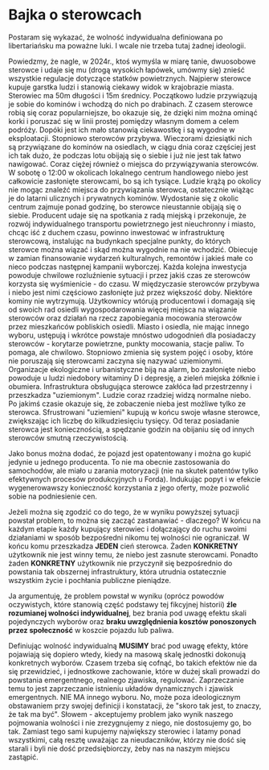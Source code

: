 # Bajka o sterowcach

Postaram się wykazać, że wolność indywidualna definiowana po libertariańsku ma
poważne luki. I wcale nie trzeba tutaj żadnej ideologii.

Powiedzmy, że nagle, w 2024r., ktoś wymyśla w miarę tanie, dwuosobowe sterowce i
udaje się mu (drogą wysokich łapówek, umówmy się) znieść wszystkie regulacje
dotyczące statków powietrznych. Najpierw sterowce kupuje garstka ludzi i
stanowią ciekawy widok w krajobrazie miasta. Sterowiec ma 50m długości i 15m
średnicy. Początkowo ludzie przywiązują je sobie do kominów i wchodzą do nich po
drabinach. Z czasem sterowce robią się coraz popularniejsze, bo okazuje się, że
dzięki nim można ominąć korki i poruszać się w linii prostej pomiędzy własnym
domem a celem podróży. Dopóki jest ich mało stanowią ciekawostkę i są wygodne w
eksploatacji. Stopniowo sterowców przybywa. Wieczorami dziesiątki nich są
przywiązane do kominów na osiedlach, w ciągu dnia coraz częściej jest ich tak
dużo, że podczas lotu obijają się o siebie i już nie jest tak łatwo nawigować.
Coraz ciężej również o miejsca do przywiązywania sterowców. W sobotę o 12:00 w
okolicach lokalnego centrum handlowego niebo jest całkowicie zasłonięte
sterowcami, bo są ich tysiące. Ludzie krążą po okolicy nie mogąc znaleźć miejsca
do przywiązania sterowca, ostatecznie wiążąc je do latarni ulicznych i
prywatnych kominów. Wydostanie się z okolic centrum zajmuje ponad godzinę, bo
sterowce nieustannie obijają się o siebie. Producent udaje się na spotkania z
radą miejską i przekonuje, że rozwój indywidualnego transportu powietrznego jest
nieuchronny i miasto, chcąc iść z duchem czasu, powinno inwestować w
infrastrukturę sterowcową, instalując na budynkach specjalne punkty, do których
sterowce można wiązać i skąd można wygodnie na nie wchodzić. Obiecuje w zamian
finansowanie wydarzeń kulturalnych, remontów i jakieś małe co nieco podczas
następnej kampanii wyborczej. Każda kolejna inwestycja powoduje chwilowe
rozluźnienie sytuacji i przez jakiś czas ze sterowców korzysta się wyśmienicie -
do czasu. W międzyczasie sterowców przybywa i niebo jest nimi częściowo
zasłonięte już przez większość doby. Niektóre kominy nie wytrzymują. Użytkownicy
wtórują producentowi i domagają się od swoich rad osiedli wygospodarowania
więcej miejsca na wiązanie sterowców oraz działań na rzecz zapobiegania
mocowania sterowców przez mieszkańców pobliskich osiedli. Miasto i osiedla, nie
mając innego wyboru, ustępują i wkrótce powstaje mnóstwo udogodnień dla
posiadaczy sterowców - korytarze powietrzne, punkty mocowania, stacje paliw. To
pomaga, ale chwilowo. Stopniowo zmienia się system pojęć i osoby, które nie
poruszają się sterowcami zaczyna się nazywać uziemionymi. Organizacje
ekologiczne i urbanistyczne biją na alarm, bo zasłonięte niebo powoduje u ludzi
niedobory witaminy D i depresję, a zieleń miejska żółknie i obumiera.
Infrastruktura obsługująca sterowce zakłóca ład przestrzenny i przeszkadza
"uziemionym". Ludzie coraz rzadziej widzą normalne niebo. Po jakimś czasie
okazuje się, że zobaczenie nieba jest możliwe tylko ze sterowca. Sfrustrowani
"uziemieni" kupują w końcu swoje własne sterowce, zwiększając ich liczbę do
kilkudziesięciu tysięcy. Od teraz posiadanie sterowca jest koniecznością, a
spędzanie godzin na obijaniu się od innych sterowców smutną rzeczywistością.

Jako bonus można dodać, że pojazd jest opatentowany i można go kupić jedynie u
jednego producenta. To nie ma obecnie zastosowania do samochodów, ale miało u
zarania motoryzacji (nie na skutek patentów tylko efektywnych procesów
produkcyjnych u Forda). Indukując popyt i w efekcie wygenerowawszy konieczność
korzystania z jego oferty, może pozwolić sobie na podniesienie cen.

Jeżeli można się zgodzić co do tego, że w wyniku powyższej sytuacji powstał
problem, to można się zacząć zastanawiać - dlaczego? W końcu na każdym etapie
każdy kupujący sterowiec i dołączający do ruchu swoimi działaniami w sposób
bezpośredni nikomu tej wolności nie ograniczał. W końcu komu przeszkadza
**JEDEN** cień sterowca. Żaden **KONKRETNY** użytkownik nie jest winny temu, że
niebo jest zasnute sterowcami. Ponadto żaden **KONKRETNY** użytkownik nie
przyczynił się bezpośrednio do powstania tak obszernej infrastruktury, która
utrudnia ostatecznie wszystkim życie i pochłania publiczne pieniądze.

Ja argumentuję, że problem powstał w wyniku (oprócz powodów oczywistych, które
stanowią część podstawy tej fikcyjnej historii) **źle rozumianej wolności
indywidualnej**, bez brania pod uwagę efektu skali pojedynczych wyborów oraz
**braku uwzględnienia kosztów ponoszonych przez społeczność** w koszcie pojazdu
lub paliwa.

Definiując wolność indywidualną **MUSIMY** brać pod uwagę efekty, które pojawiają
się dopiero wtedy, kiedy na masową skalę jednostki dokonują konkretnych wyborów.
Czasem trzeba się cofnąć, bo takich efektów nie da się przewidzieć, i
jednostkowe zachowanie, które w dużej skali prowadzi do powstania emergentnego,
realnego zjawiska, regulować. Zaprzeczanie temu to jest zaprzeczanie istnieniu
układów dynamicznych i zjawisk emergentnych. NIE MA innego wyboru. No, może poza
ideologicznym obstawaniem przy swojej definicji i konstatacji, że "skoro tak
jest, to znaczy, że tak ma być". Słowem - akceptujemy problem jako wynik naszego
pojmowania wolności i nie zrezygnujemy z niego, nie dostosujemy go, bo tak.
Zamiast tego sami kupujemy największy sterowiec i latamy ponad wszystkimi, całą
resztę uważając za nieudaczników, którzy nie dość się starali i byli nie dość
przedsiębiorczy, żeby nas na naszym miejscu zastąpić.
